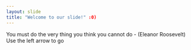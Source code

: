 ```yaml
---
layout: slide
title: "Welcome to our slide!" :0)
---
```

You must do the very thing you think you cannot do - (Eleanor Roosevelt)
Use the left arrow to go 

